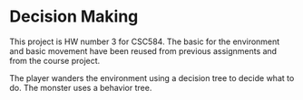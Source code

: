 # Decision Making

This project is HW number 3 for CSC584. The basic for the environment and basic movement have been reused from previous assignments and from the course project.

The player wanders the environment using a decision tree to decide what to do. The monster uses a behavior tree.
